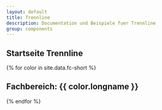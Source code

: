 ```yaml
---
layout: default
title: Trennline
description: Documentation und Beispiele fuer Trennline
group: components
---
```


<!-- trennline -->
<section>
  <h2>Startseite Trennline</h2>
  <section class="element-wrapper line-default">
    <div class="container">
      <div class="row">
        <div class="line-wrapper">
        </div>
      </div>
    </div>
  </section>
</section>

<!-- Fachbereiche -->
 {% for color in site.data.fc-short %}
<section>
  <h2>Fachbereich: {{ color.longname }}</h2>
  <section class="element-wrapper line-fc-{{ color.shortname }}">
    <div class="container">
      <div class="row">
        <div class="line-wrapper">
        </div>
      </div>
    </div>
  </section>
</section>
 {% endfor %}
